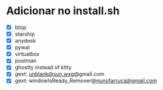 # Adicionar no install.sh

- [x] btop
- [x] starship
- [x] anydesk
- [x] pywal
- [x] virtualbox
- [x] postman
- [x] ghostty instead of kitty
- [x] gext: unblank@sun.wxg@gmail.com
- [x] gext: windowIsReady_Remover@nunofarruca@gmail.com
